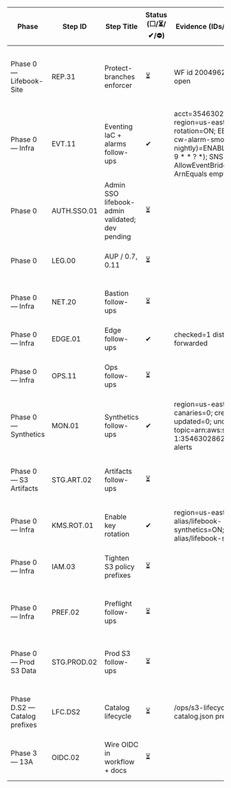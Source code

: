 Phase | Step ID | Step Title | Status (☐/⏳/✔/⛔) | Evidence (IDs/ARNs/links) | Decisions | Blockers | Next actions (max 3) | Owner | Target (YYYY-MM-DD)
--- | --- | --- | --- | --- | --- | --- | --- | --- | ---
Phase 0 — Lifebook-Site | REP.31 | Protect-branches enforcer | ⏳ | WF id 200496210; PR #31 open |  |  | Merge PR #31 \| Dispatch enforcer + verify release/* \| Add contributor guide & collaborator reviews | Zach | 
Phase 0 — Infra | EVT.11 | Eventing IaC + alarms follow-ups | ✔ | acct=354630286254; region=us-east-1; KMS-rotation=ON; EB(lifebook-cw-alarm-smoke-nightly)=ENABLED cron(15 9 * * ? *); SNS AllowEventBridge ArnEquals empty?=NO |  |  |  | Zach | 
Phase 0 | AUTH.SSO.01 | Admin SSO lifebook-admin validated; dev pending | ⏳ |  |  |  | aws configure sso + sso login \| Doc profile switch in /ops/README \| — | Zach | 
Phase 0 | LEG.00 | AUP / 0.7, 0.11 | ⏳ |  |  |  | Draft AUP \| Set review window \| Track in gates-status.json | Zach | 2025-10-31
Phase 0 — Infra | NET.20 | Bastion follow-ups | ⏳ |  |  |  | Add stop/start schedule \| Restrict SG egress to endpoints \| Tag/capture in IaC | Zach | 
Phase 0 — Infra | EDGE.01 | Edge follow-ups | ✔ | checked=1 dists; no Host forwarded |  |  |  | Zach | 
Phase 0 — Infra | OPS.11 | Ops follow-ups | ⏳ |  |  |  | Set paste-run conventions \| Schedule periodic audits \| Add one-click verify | Zach | 
Phase 0 — Synthetics | MON.01 | Synthetics follow-ups | ✔ | region=us-east-1; canaries=0; created=0; updated=0; unchanged=0; topic=arn:aws:sns:us-east-1:354630286254:lifebook-alerts |  |  |  | Zach | 
Phase 0 — S3 Artifacts | STG.ART.02 | Artifacts follow-ups | ⏳ |  |  |  | Consider BucketKeyEnabled \| Tag bucket + record in IaC \| Add prefix-scoped conditions | Zach | 
Phase 0 — Infra | KMS.ROT.01 | Enable key rotation | ✔ | region=us-east-1; alias/lifebook-synthetics=ON; alias/lifebook-s3-prod=ON |  |  |  | Zach | 
Phase 0 — Infra | IAM.03 | Tighten S3 policy prefixes | ⏳ |  |  |  | Tighten to exact prefixes \| Commit policy docs \| Set annual review reminder | Zach | 
Phase 0 — Infra | PREF.02 | Preflight follow-ups | ⏳ |  |  |  | Add CI/pre-push Preflight gate \| Hook smoke tests \| Doc paste-run conventions | Zach | 
Phase 0 — Prod S3 Data | STG.PROD.02 | Prod S3 follow-ups | ⏳ |  |  |  | IaC bucket/VPCE/KMS \| Enable S3 logs + Config rules \| Change alarms + KMS rotation | Zach | 
Phase D.S2 — Catalog prefixes | LFC.DS2 | Catalog lifecycle | ⏳ | /ops/s3-lifecycle-catalog.json present |  |  | Apply lifecycle to prod \| Verify transitions \| Surface 'Restoring <5m' badge | Zach | 
Phase 3 — 13A | OIDC.02 | Wire OIDC in workflow + docs | ⏳ |  |  |  | Hook GH workflow to assume role \| Document in README \| — | Zach | 
